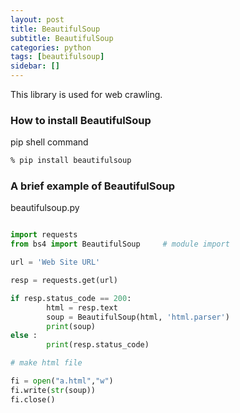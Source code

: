 ```yaml
---
layout: post
title: BeautifulSoup
subtitle: BeautifulSoup
categories: python
tags: [beautifulsoup]
sidebar: []
---
```


This library is used for web crawling.

### How to install BeautifulSoup

pip shell command

```cmd
% pip install beautifulsoup
```

### A brief example of BeautifulSoup

beautifulsoup.py

```python

import requests
from bs4 import BeautifulSoup     # module import

url = 'Web Site URL'

resp = requests.get(url)

if resp.status_code == 200:
        html = resp.text
        soup = BeautifulSoup(html, 'html.parser')
        print(soup)
else :
        print(resp.status_code)

# make html file

fi = open("a.html","w")
fi.write(str(soup))
fi.close()

```


